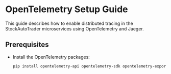# OpenTelemetry Setup Guide

This guide describes how to enable distributed tracing in the StockAutoTrader microservices using OpenTelemetry and Jaeger.

## Prerequisites

- Install the OpenTelemetry packages:
  ```bash
  pip install opentelemetry-api opentelemetry-sdk opentelemetry-exporter-jaeger